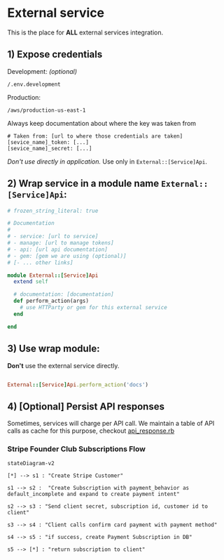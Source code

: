 # External service

This is the place for **ALL** external services integration.

## 1) Expose credentials

Development: _(optional)_

```
/.env.development
```

Production:

```
/aws/production-us-east-1
```

Always keep documentation about where the key was taken from

```
# Taken from: [url to where those credentials are taken]
[sevice_name]_token: [...]
[sevice_name]_secret: [...]
```

_Don't use directly in application._ Use only in `External::[Service]Api`.

## 2) Wrap service in a module name `External::[Service]Api`:

```ruby
# frozen_string_literal: true

# Documentation
#
# - service: [url to service]
# - manage: [url to manage tokens]
# - api: [url api documentation]
# - gem: [gem we are using (optional)]
# [- ... other links]

module External::[Service]Api
  extend self

  # documentation: [documentation]
  def perform_action(args)
    # use HTTParty or gem for this external service
  end

end
```

## 3) Use wrap module:

**Don't** use the external service directly.

```ruby

External::[Service]Api.perform_action('docs')
```

## 4) [Optional] Persist API responses

Sometimes, services will charge per API call. We maintain a table of API calls as cache for this purpose, checkout [api_response.rb](app/models/externals/api_response.rb)


### Stripe Founder Club Subscriptions Flow

```mermaid
stateDiagram-v2

[*] --> s1 : "Create Stripe Customer"

s1 --> s2 :  "Create Subscription with payment_behavior as default_incomplete and expand to create payment intent"

s2 --> s3 : "Send client secret, subscription id, customer id to client"

s3 --> s4 : "Client calls confirm card payment with payment method"

s4 --> s5 : "if success, create Payment Subscription in DB"

s5 --> [*] : "return subscription to client"

```